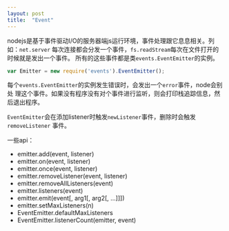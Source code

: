 ```yaml
---
layout: post
title:  "Event"
---
```


nodejs是基于事件驱动I/O的服务器端js运行环境，事件处理跟它息息相关。列如：``net.server``
每次连接都会分发一个事件，``fs.readStream``每次在文件打开的时候就是发出一个事件。
所有的这些事件都是类``events.EventEmitter``的实例。

```js
var Emitter = new require('events').EventEmitter();
```

每个``events.EventEmitter``的实例发生错误时，会发出一个``error``事件，node会别处
理这个事件。如果没有程序没有对个事件进行监听，则会打印栈追踪信息，然后退出程序。

``EventEmitter``会在添加listener时触发``newListener``事件，删除时会触发``removeListener``
事件。

一些api：

- emitter.add(event, listener)
- emitter.on(event, listener)
- emitter.once(event, listener)
- emitter.removeListener(event, listener)
- emitter.removeAllListeners(event)
- emitter.listeners(event)
- emitter.emit(event[, arg1[, arg2[, ...]]])
- emitter.setMaxListeners(n)
- EventEmitter.defaultMaxListeners
- EventEmitter.listenerCount(emitter, event)
